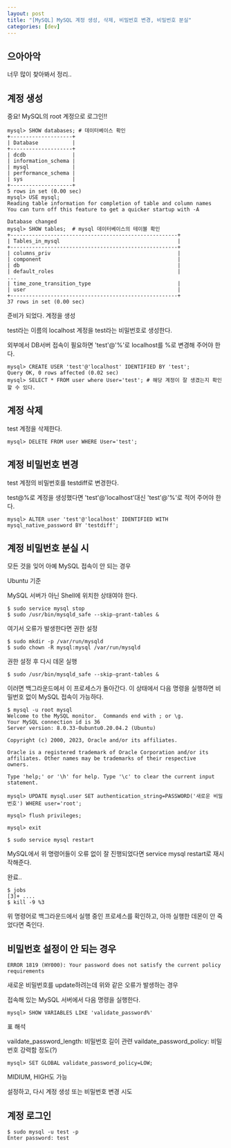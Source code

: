 ```yaml
---
layout: post
title: "[MySQL] MySQL 계정 생성, 삭제, 비밀번호 변경, 비밀번호 분실"
categories: [dev]
---
```


## 으아아악

너무 많이 찾아봐서 정리..

## 계정 생성

중요! MySQL의 root 계정으로 로그인!!

```
mysql> SHOW databases; # 데이터베이스 확인
+--------------------+
| Database           |
+--------------------+
| dcdb               |
| information_schema |
| mysql              |
| performance_schema |
| sys                |
+--------------------+
5 rows in set (0.00 sec)
mysql> USE mysql;
Reading table information for completion of table and column names
You can turn off this feature to get a quicker startup with -A

Database changed
mysql> SHOW tables;  # mysql 데이터베이스의 테이블 확인
+------------------------------------------------------+
| Tables_in_mysql                                      |
+------------------------------------------------------+
| columns_priv                                         |
| component                                            |
| db                                                   |
| default_roles                                        |
...
| time_zone_transition_type                            |
| user                                                 |
+------------------------------------------------------+
37 rows in set (0.00 sec)
```

준비가 되었다. 계정을 생성

test라는 이름의 localhost 계정을 test라는 비밀번호로 생성한다.

외부에서 DB서버 접속이 필요하면 'test'@'%'로 localhost를 %로 변경해 주어야 한다.

```
mysql> CREATE USER 'test'@'localhost' IDENTIFIED BY 'test';
Query OK, 0 rows affected (0.02 sec)
mysql> SELECT * FROM user where User='test'; # 해당 계정이 잘 생겼는지 확인할 수 있다.
```

## 계정 삭제

test 계정을 삭제한다.

```
mysql> DELETE FROM user WHERE User='test';
```

## 계정 비밀번호 변경

test 계정의 비밀번호를 testdiff로 변경한다.

test@%로 계정을 생성했다면 'test'@'localhost'대신 'test'@'%'로 적어 주어야 한다.

```
mysql> ALTER user 'test'@'localhost' IDENTIFIED WITH mysql_native_password BY 'testdiff';
```

## 계정 비밀번호 분실 시

모든 것을 잊어 아예 MySQL 접속이 안 되는 경우

Ubuntu 기준

MySQL 서버가 아닌 Shell에 위치한 상태여야 한다.

```
$ sudo service mysql stop
$ sudo /usr/bin/mysqld_safe --skip-grant-tables &
```

여기서 오류가 발생한다면 권한 설정

```
$ sudo mkdir -p /var/run/mysqld
$ sudo chown -R mysql:mysql /var/run/mysqld
```

권한 설정 후 다시 데몬 실행

```
$ sudo /usr/bin/mysqld_safe --skip-grant-tables &
```

이러면 백그라운드에서 이 프로세스가 돌아간다. 이 상태에서 다음 명령을 실행하면 비밀번호 없이 MySQL 접속이 가능하다.

```
$ mysql -u root mysql
Welcome to the MySQL monitor.  Commands end with ; or \g.
Your MySQL connection id is 36
Server version: 8.0.33-0ubuntu0.20.04.2 (Ubuntu)

Copyright (c) 2000, 2023, Oracle and/or its affiliates.

Oracle is a registered trademark of Oracle Corporation and/or its
affiliates. Other names may be trademarks of their respective
owners.

Type 'help;' or '\h' for help. Type '\c' to clear the current input statement.

mysql> UPDATE mysql.user SET authentication_string=PASSWORD('새로운 비밀번호') WHERE user='root';

mysql> flush privileges;

mysql> exit

$ sudo service mysql restart
```

MySQL에서 위 명령어들이 오류 없이 잘 진행되었다면 service mysql restart로 재시작해준다.

완료..

```
$ jobs
[3]+ ....
$ kill -9 %3
```

위 명령어로 백그라운드에서 실행 중인 프로세스를 확인하고, 아까 실행한 데몬이 안 죽었다면 죽인다.

## 비밀번호 설정이 안 되는 경우

```
ERROR 1819 (HY000): Your password does not satisfy the current policy requirements
```

새로운 비밀번호를 update하려는데 위와 같은 오류가 발생하는 경우

접속해 있는 MySQL 서버에서 다음 명령을 실행한다.

```
mysql> SHOW VARIABLES LIKE 'validate_password%'
```

표 해석

vaildate_password_length: 비밀번호 길이 관련
vaildate_password_policy: 비밀번호 강력함 정도(?)

```
mysql> SET GLOBAL validate_password_policy=LOW;
```

MIDIUM, HIGH도 가능

설정하고, 다시 계정 생성 또는 비밀번호 변경 시도

## 계정 로그인

```
$ sudo mysql -u test -p
Enter password: test
```